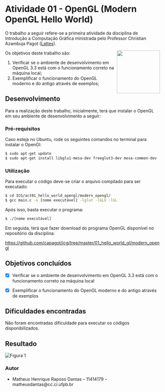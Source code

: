 # Atividade 01 - OpenGL (Modern OpenGL Hello World)

O trabalho a seguir refere-se a primeira atividade da disciplina de Introdução a Computação Gráfica ministrada pelo Professor Christian Azambuja Pagot ([Lattes](http://lattes.cnpq.br/4353928200012173)). 

[<img src="https://rawgit.com/eug/awesome-opengl/master/opengl-logo.svg" align="right" width="140">](https://www.opengl.org)

Os objetivos deste trabalho são:

<ol>
    <li>Verificar se o ambiente de desenvolvimento em OpenGL 3.3 está com o funcionamento correto na máquina local;</li>
    <li>Exemplificar o funcionamento do OpenGL moderno e do antigo através de exemplos;</li>
</ol>

## Desenvolvimento

Para a realização deste trabalho, inicialmente, terá que instalar o OpenGL em seu ambiente de desenvolvimento a seguir:

### Pré-requisitos

Caso esteja no Ubuntu, rode os seguintes comandos no terminal para instalar o OpenGl:

```sh
$ sudo apt-get update
$ sudo apt-get install libglu1-mesa-dev freeglut3-dev mesa-common-dev
```

### Utilização

Para executar o código deve-se criar o arquivo compilado para ser executado:

```sh
$ cd ICG/act01_hello_world_opengl/modern_opengl/
$ gcc main.c -o [nome executável] -lglut -lGLU -lGL
```

Após isso, basta executar o programa:
```sh
$ ./[nome executável]
```

Em seguida, terá que fazer download do programa OpenGL disponível no repositório da disciplina:

https://github.com/capagot/icg/tree/master/01_hello_world_gl/modern_opengl


## Objetivos concluídos

- [x] Verificar se o ambiente de desenvolvimento em OpenGL 3.3 está com o funcionamento correto na máquina local

- [x] Exemplificar o funcionamento do OpenGL moderno e do antigo através de exemplos

## Dificuldades encontradas

Não foram encontradas dificuldade para executar os códigos disponibilizados.

## Resultado

![Figura 1](https://github.com/matheusdantascc/ICG/blob/master/act01_hello_world_opengl/img/modern-opengl.png)

### Autor
<ul>
    <li>Matheus Henrique Raposo Dantas – 11414179 – matheusdantas@cc.ci.ufpb.br</li>
</ul>
